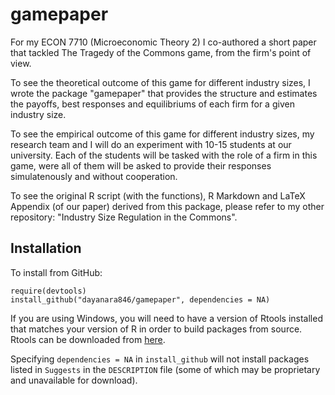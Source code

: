 # gamepaper
For my ECON 7710 (Microeconomic Theory 2) I co-authored a short paper that tackled The Tragedy of the Commons game, from the firm's point of view.

To see the theoretical outcome of this game for different industry sizes, I wrote the package "gamepaper" that provides the structure and estimates the payoffs, best responses and equilibriums of each firm for a given industry size. 

To see the empirical outcome of this game for different industry sizes, my research team and I will do an experiment with 10-15 students at our university. Each of the students will be tasked with the role of a firm in this game, were all of them will be asked to provide their responses simulatenously and without cooperation.

To see the original R script (with the functions), R Markdown and LaTeX Appendix (of our paper) derived from this package, please refer to my other repository: "Industry Size Regulation in the Commons".

## Installation

To install from GitHub:
```
require(devtools)
install_github("dayanara846/gamepaper", dependencies = NA)
```

If you are using Windows, you will need to have a version of Rtools installed that matches your
version of R in order to build packages from source. Rtools can be downloaded from
[here](https://cran.r-project.org/bin/windows/Rtools/).

Specifying `dependencies = NA` in `install_github` will not install packages listed
in `Suggests` in the `DESCRIPTION` file (some of which may be proprietary and unavailable for download).
